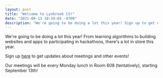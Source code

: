 ```yaml
---
layout: post
title: "Welcome to Lynbrook CS!"
date: "2021-09-13 10:39:05 -0700"
description: "We're going to be doing a lot this year! Sign up to get updates about meetings and other events!"
---
```


We're going to be doing a lot this year! From learning algorithms to building websites and apps to participating in hackathons, there's a lot in store this year.

Sign up [here](https://docs.google.com/forms/d/e/1FAIpQLSeb97VUNCCzAbuMcsCxv2bCafzQdBsoWA_mgE-StAu9KBpxuQ/viewform) to get updates about meetings and other events!

Our meetings will be every Monday lunch in Room 608 (tentatively), starting September 13th!
